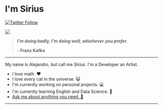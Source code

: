 # **<span class="__header-text">I'm Sirius</span>**
[![Twitter Follow](https://img.shields.io/twitter/follow/sirius2051?color=E30032&label=Sirius&logo=Twitter&logoColor=1DA1F2&style=for-the-badge)](https://twitter.com/sirius2051)

<img src="https://pbs.twimg.com/profile_banners/1138268406212378624/1627466375/1500x500">

>  ***I’m doing badly, I’m doing well; whichever you prefer.***
>
> **- Franz Kafka**
---
My name is Alejandro, but call me *Sirius*. I'm a Developer an Artist.

- I love math. ❤️
- I love every cat in the universe. 😺
- I'm currently working on personal projects. 💻
- I'm currently learning English and Data Science. 🧠
- [Ask me about anything you need. 💬](https://t.me/sirius2051)

---
